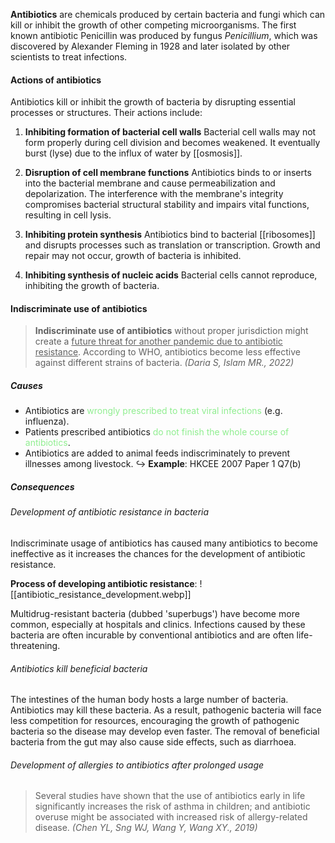 **Antibiotics** are chemicals produced by certain bacteria and fungi which can kill or inhibit the growth of other competing microorganisms. The first known antibiotic Penicillin was produced by fungus *Penicillium*, which was discovered by Alexander Fleming in 1928 and later isolated by other scientists to treat infections.

#### Actions of antibiotics
Antibiotics kill or inhibit the growth of bacteria by disrupting essential processes or structures. Their actions include:

1. **Inhibiting formation of bacterial cell walls**
   Bacterial cell walls may not form properly during cell division and becomes weakened.
   It eventually burst (lyse) due to the influx of water by [[osmosis]].

2. **Disruption of cell membrane functions**
   Antibiotics binds to or inserts into the bacterial membrane and cause permeabilization and depolarization. The interference with the membrane's integrity compromises bacterial structural stability and impairs vital functions, resulting in cell lysis.

3. **Inhibiting protein synthesis**
   Antibiotics bind to bacterial [[ribosomes]] and disrupts processes such as translation or transcription. Growth and repair may not occur, growth of bacteria is inhibited.

4. **Inhibiting synthesis of nucleic acids**
   Bacterial cells cannot reproduce, inhibiting the growth of bacteria.


#### Indiscriminate use of antibiotics
> **Indiscriminate use of antibiotics** without proper jurisdiction might create a <u>future threat for another pandemic due to antibiotic resistance</u>. According to WHO, antibiotics become less effective against different strains of bacteria. *(Daria S, Islam MR., 2022)*

##### Causes
- Antibiotics are <span style="color: lightgreen">wrongly prescribed to treat viral infections</span> (e.g. influenza).
- Patients prescribed antibiotics <span style="color: lightgreen">do not finish the whole course of antibiotics</span>.
- Antibiotics are added to animal feeds indiscriminately to prevent illnesses among livestock.
↪️ **Example**: HKCEE 2007 Paper 1 Q7(b)

##### Consequences
###### Development of antibiotic resistance in bacteria
Indiscriminate usage of antibiotics has caused many antibiotics to become ineffective as it increases the chances for the development of antibiotic resistance.

**Process of developing antibiotic resistance**:
![[antibiotic_resistance_development.webp]]

Multidrug-resistant bacteria (dubbed 'superbugs') have become more common, especially at hospitals and clinics. Infections caused by these bacteria are often incurable by conventional antibiotics and are often life-threatening.

###### Antibiotics kill beneficial bacteria
The intestines of the human body hosts a large number of bacteria. Antibiotics may kill these bacteria. As a result, pathogenic bacteria will face less competition for resources, encouraging the growth of pathogenic bacteria so the disease may develop even faster. The removal of beneficial bacteria from the gut may also cause side effects, such as diarrhoea.

###### Development of allergies to antibiotics after prolonged usage
> Several studies have shown that the use of antibiotics early in life significantly increases the risk of asthma in children; and antibiotic overuse might be associated with increased risk of allergy-related disease. *(Chen YL, Sng WJ, Wang Y, Wang XY., 2019)*

